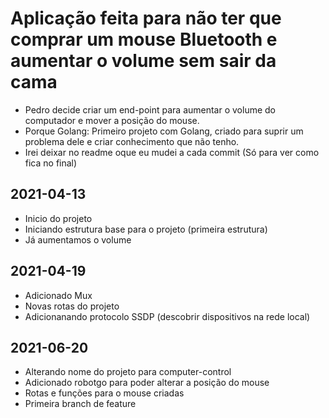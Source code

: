 # Aplicação feita para não ter que comprar um mouse Bluetooth e aumentar o volume sem sair da cama

- Pedro decide criar um end-point para aumentar o volume do computador e mover a posição do mouse.
- Porque Golang: Primeiro projeto com Golang, criado para suprir um problema dele e criar conhecimento que não tenho.
- Irei deixar no readme oque eu mudei a cada commit (Só para ver como fica no final)

## 2021-04-13

- Inicio do projeto
- Iniciando estrutura base para o projeto (primeira estrutura)
- Já aumentamos o volume

## 2021-04-19

- Adicionado Mux
- Novas rotas do projeto
- Adicionanando protocolo SSDP (descobrir dispositivos na rede local)

## 2021-06-20

- Alterando nome do projeto para computer-control
- Adicionado robotgo para poder alterar a posição do mouse
- Rotas e funções para o mouse criadas
- Primeira branch de feature
